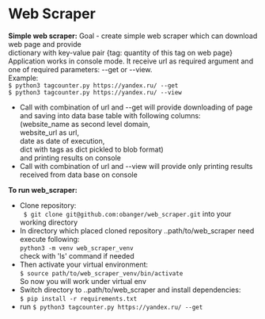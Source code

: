 # Web Scraper
**Simple web scraper:** 
Goal - create simple web scraper which can download web page and provide  
dictionary with key-value pair {tag: quantity of this tag on web page}  
Application works in console mode. It receive url as required argument and one of
required parameters: --get or --view.   
Example:   
```$ python3 tagcounter.py https://yandex.ru/ --get```    
```$ python3 tagcounter.py https://yandex.ru/ --view```  
- Call with combination of url and --get will provide downloading of page and saving into data base table with following columns:   
(website_name as second level domain,  
website_url as url,  
date as date of execution,  
dict with tags as dict pickled to blob format)  
and printing results on console  
- Call with combination of url and --view will provide only printing results received from data base on console    

**To run web_scraper:**
 - Clone repository:  
 ``` $ git clone git@github.com:obanger/web_scraper.git``` into your working directory
 - In directory which placed cloned repository ..path/to/web_scraper need execute following:  
  ```python3 -m venv web_scraper_venv```  
  check with 'ls' command if needed
 - Then activate your virtual environment:  
  ```$ source path/to/web_scraper_venv/bin/activate```  
  So now you will work under virtual env
 - Switch directory to ..path/to/web_scraper and install dependencies:  
   ```$ pip install -r requirements.txt```
 - run ```$ python3 tagcounter.py https://yandex.ru/ --get```
 